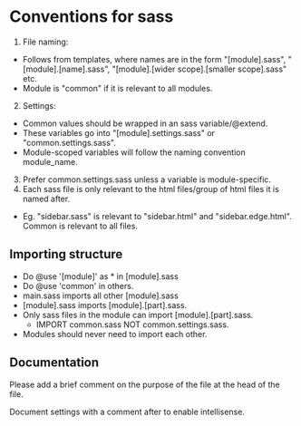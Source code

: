 # Conventions for sass
1. File naming: 
- Follows from templates, where names are in the form "[module].sass", "[module].[name].sass", "[module].[wider scope].[smaller scope].sass" etc.
- Module is "common" if it is relevant to all modules.
2. Settings: 
- Common values should be wrapped in an sass variable/@extend. 
- These variables go into "[module].settings.sass" or "common.settings.sass". 
- Module-scoped variables will follow the naming convention module_name.
3. Prefer common.settings.sass unless a variable is module-specific.
4. Each sass file is only relevant to the html files/group of html files it is named after. 
- Eg. "sidebar.sass" is relevant to "sidebar.html" and "sidebar.edge.html". Common is relevant to all files.

## Importing structure
- Do @use '[module]' as * in [module].sass
- Do @use 'common' in others.
- main.sass imports all other [module].sass
- [module].sass imports [module].[part].sass.
- Only sass files in the module can import [module].[part].sass.
  - IMPORT common.sass NOT common.settings.sass.
- Modules should never need to import each other.

## Documentation
Please add a brief comment on the purpose of the file at the head of the file.

Document settings with a comment after to enable intellisense.